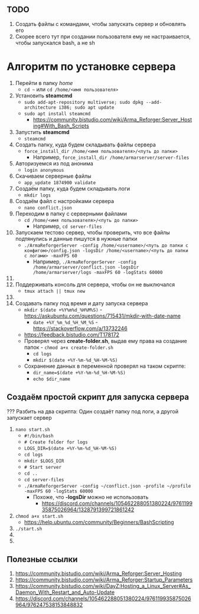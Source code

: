 ## TODO
1. Создать файлы с командами, чтобы запускать сервер и обновлять его
2. Скорее всего тут при создании пользователя ему не настраивается, чтобы запускался bash, а не sh


# Алгоритм по установке сервера
1. Перейти в папку _home_
   - `cd ~` или `cd /home/<имя пользователя>`
2. Установить **steamcmd**
   - `sudo add-apt-repository multiverse; sudo dpkg --add-architecture i386; sudo apt update`
   - `sudo apt install steamcmd`
      - https://community.bistudio.com/wiki/Arma_Reforger:Server_Hosting#With_Bash_Scripts
7. Запустить **steamcmd**
   - `steamcmd`
8. Создать папку, куда будем складывать файлы сервера
   - `force_install_dir /home/<имя пользователя>/<путь до папки>`
      - Например, `force_install_dir /home/armarserver/server-files`
9. Авторизуемся из под анонима
   - `login anonymous`
10. Скачиваем серверные файлы
    - `app_update 1874900 validate`
11. Создаём папку, куда будем складывать логи
    - `mkdir logs` 
12. Создаём файл с настройками сервера
    - `nano conflict.json`
13. Переходим в папку с серверными файлами
    - `cd /home/<имя пользователя>/<путь до папки>`
       - Например, `cd server-files`
14. Запускаем тестово сервер, чтобы проверить, что все файлы подтянулись и данные пишутся в нужные папки
    - `./ArmaReforgerServer -config /home/<username>/<путь до папки с конфигом>/config.json -logsDir /home/<username>/<путь до папки с логами> -maxFPS 60`
       - Например, `./ArmaReforgerServer -config /home/armarserver/conflict.json -logsDir /home/armarserver/logs -maxFPS 60 -logStats 60000`
14. 
15. Поддерживать консоль для сервера, чтобы он не выключался
    - `tmux attach || tmux new`
16.
17. Создавать папку под время и дату запуска сервера
    - `mkdir $(date +%Y%m%d_%H%M%S)` - https://askubuntu.com/questions/715431/mkdir-with-date-name
       - `date +%Y_%m_%d_%H_%M_%S` - https://stackoverflow.com/a/13732246
    - https://feedback.bistudio.com/T178172
    - Проверял через **create-folder.sh**, выдав ему права на создание папок - `chmod a+x create-folder.sh`
       - `cd logs`
       - `mkdir $(date +%Y-%m-%d_%H-%M-%S)`
    - Сохранение данных в переменной проверял на таком скрипте:
       - `dir_name=$(date +%Y-%m-%d_%H-%M-%S)`
       - `echo $dir_name`




## Создаём простой скрипт для запуска сервера
??? Разбить на два скрипта: Один создаёт папку под логи, а другой запускает сервер
1. `nano start.sh`
   - `#!/bin/bash`
   - `# Create folder for logs`
   - `LOGS_DIR=$(date +%Y-%m-%d_%H-%M-%S)`
   - `cd logs`
   - `mkdir $LOGS_DIR`
   - `# Start server`
   - `cd ..`
   - `cd server-files`
   - `./ArmaReforgerServer -config ~/conflict.json -profile ~/profile -maxFPS 60 -logStats 60000`
      - Похоже, что **-logsDir** можно не использовать
         - https://discord.com/channels/105462288051380224/976119935875026964/1328791399721861242
3. `chmod a+x start.sh`
   - https://help.ubuntu.com/community/Beginners/BashScripting
4. `./start.sh`
5. 
6. 



## Полезные ссылки
1. https://community.bistudio.com/wiki/Arma_Reforger:Server_Hosting
2. https://community.bistudio.com/wiki/Arma_Reforger:Startup_Parameters
3. https://community.bistudio.com/wiki/DayZ:Hosting_a_Linux_Server#As_Daemon_With_Restart_and_Auto-Update
4. https://discord.com/channels/105462288051380224/976119935875026964/976247538153848832
